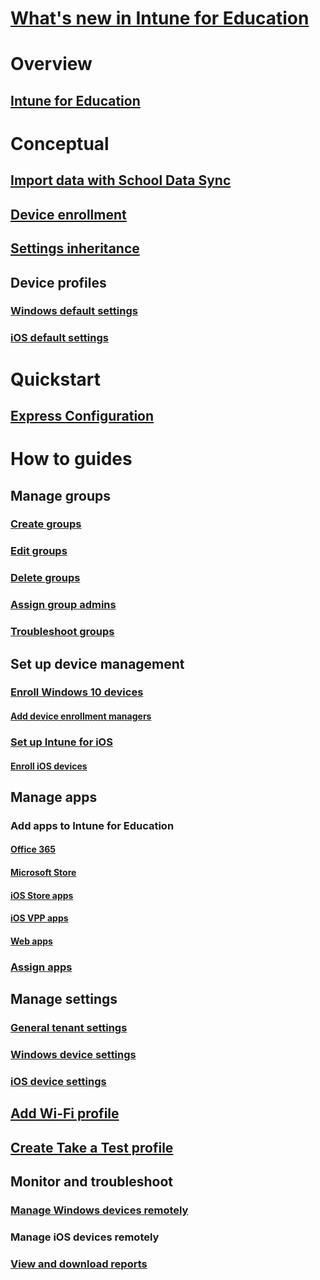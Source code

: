 # [What's new in Intune for Education](whats-new-in-edu.md)
# Overview
## [Intune for Education](what-is-intune-for-education.md)
# Conceptual
## [Import data with School Data Sync](what-is-school-data-sync.md)
## [Device enrollment](how-should-I-enroll-devices.md)
## [Settings inheritance](settings-inheritance.md)
## Device profiles
### [Windows default settings](edu-default-settings-windows.md)
### [iOS default settings](edu-default-settings-ios.md)
# Quickstart
## [Express Configuration](express-configuration-intune-edu.md)
# How to guides
## Manage groups
### [Create groups](what-are-groups.md)
### [Edit groups](edit-groups-intune-for-edu.md)
### [Delete groups](delete-group-intune-for-education.md)
### [Assign group admins](group-admin-delegate.md)
### [Troubleshoot groups](troubleshoot-groups-intune-for-edu.md)
## Set up device management
### [Enroll Windows 10 devices](how-do-I-add-devices.md)
#### [Add device enrollment managers](add-enrollment-managers.md)
### [Set up Intune for iOS](setup-ios-device-management.md)
#### [Enroll iOS devices](how-do-I-add-devices-ios.md)
## Manage apps
### Add apps to Intune for Education
#### [Office 365](install-office.md)
#### [Microsoft Store](acquire-store-apps.md)
#### [iOS Store apps](add-apps-ios.md)
#### [iOS VPP apps](add-vpp-apps-ios.md)
#### [Web apps](how-to-add-apps.md)
### [Assign apps](install-apps.md)
## Manage settings
### [General tenant settings](edu-tenant-general-settings.md)
### [Windows device settings](edu-settings-windows.md)
### [iOS device settings](edu-settings-ios.md)
## [Add Wi-Fi profile](add-wi-fi-profile.md)
## [Create Take a Test profile](take-a-test-profiles.md)
## Monitor and troubleshoot
### [Manage Windows devices remotely](remote-actions.md)
### Manage iOS devices remotely
### [View and download reports](what-are-reports.md)
